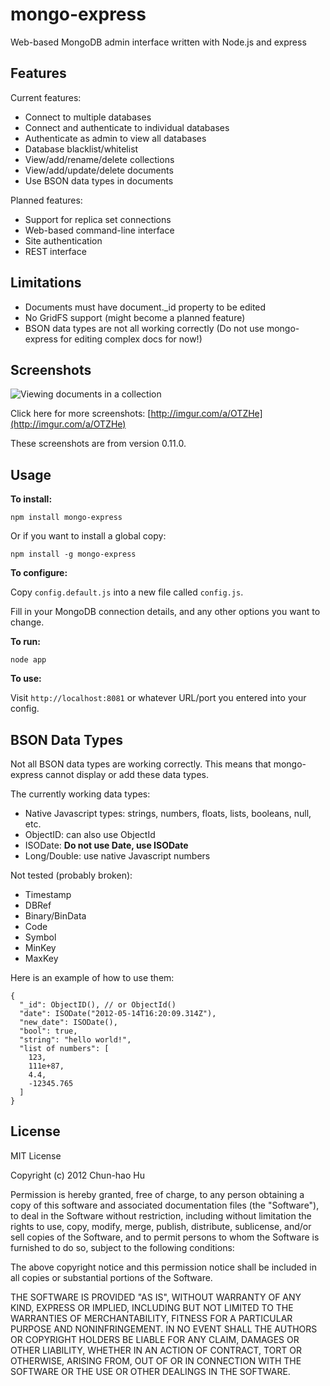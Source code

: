 mongo-express
=============

Web-based MongoDB admin interface written with Node.js and express


Features
--------

Current features:

* Connect to multiple databases
* Connect and authenticate to individual databases
* Authenticate as admin to view all databases
* Database blacklist/whitelist
* View/add/rename/delete collections
* View/add/update/delete documents
* Use BSON data types in documents

Planned features:

* Support for replica set connections
* Web-based command-line interface
* Site authentication
* REST interface


Limitations
-----------

* Documents must have document._id property to be edited
* No GridFS support (might become a planned feature)
* BSON data types are not all working correctly (Do not use mongo-express for editing complex docs for now!)


Screenshots
-----------

<img src="http://i.imgur.com/DOi3b.png" title="Viewing documents in a collection" />

Click here for more screenshots: 
[http://imgur.com/a/OTZHe](http://imgur.com/a/OTZHe)

These screenshots are from version 0.11.0.


Usage
-----

**To install:**

    npm install mongo-express

Or if you want to install a global copy:

    npm install -g mongo-express

**To configure:**

Copy `config.default.js` into a new file called `config.js`.

Fill in your MongoDB connection details, and any other options you want to change.

**To run:**

    node app

**To use:**

Visit `http://localhost:8081` or whatever URL/port you entered into your config.


BSON Data Types
---------------

Not all BSON data types are working correctly. This means that mongo-express cannot display or add these data types.

The currently working data types:

* Native Javascript types: strings, numbers, floats, lists, booleans, null, etc.
* ObjectID: can also use ObjectId
* ISODate: **Do not use Date, use ISODate**
* Long/Double: use native Javascript numbers

Not tested (probably broken):

* Timestamp
* DBRef
* Binary/BinData
* Code
* Symbol
* MinKey
* MaxKey

Here is an example of how to use them:

    {
      "_id": ObjectID(), // or ObjectId()
      "date": ISODate("2012-05-14T16:20:09.314Z"),
      "new_date": ISODate(),
      "bool": true,
      "string": "hello world!",
      "list of numbers": [
        123,
        111e+87,
        4.4,
        -12345.765
      ]
    }

License
-------
MIT License

Copyright (c) 2012 Chun-hao Hu

Permission is hereby granted, free of charge, to any person obtaining a copy of this software and associated documentation files (the "Software"), to deal in the Software without restriction, including without limitation the rights to use, copy, modify, merge, publish, distribute, sublicense, and/or sell copies of the Software, and to permit persons to whom the Software is furnished to do so, subject to the following conditions:

The above copyright notice and this permission notice shall be included in all copies or substantial portions of the Software.

THE SOFTWARE IS PROVIDED "AS IS", WITHOUT WARRANTY OF ANY KIND, EXPRESS OR IMPLIED, INCLUDING BUT NOT LIMITED TO THE WARRANTIES OF MERCHANTABILITY, FITNESS FOR A PARTICULAR PURPOSE AND NONINFRINGEMENT. IN NO EVENT SHALL THE AUTHORS OR COPYRIGHT HOLDERS BE LIABLE FOR ANY CLAIM, DAMAGES OR OTHER LIABILITY, WHETHER IN AN ACTION OF CONTRACT, TORT OR OTHERWISE, ARISING FROM, OUT OF OR IN CONNECTION WITH THE SOFTWARE OR THE USE OR OTHER DEALINGS IN THE SOFTWARE.
